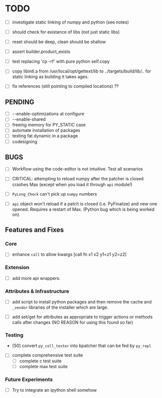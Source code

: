 # TODO

- [ ] investigate static linking of numpy and python (see notes)

- [ ] should check for existance of libs (not just static libs)

- [ ] reset should be deep, clean should be shallow

- [ ] assert builder.product_exists

- [ ] test replacing 'cp -rf' with pure python self.copy

- [ ] copy libintl.a from /usr/local/opt/gettext/lib to ../targets/build/lib/.. for static linking as building it takes ages.

- [ ] fix references (still pointing to compiled locations) ??

## PENDING

- [ ] --enable-optimizations at configure
- [ ] --enable-shared
- [ ] freeing memory for PY_STATIC case
- [ ] automate installation of packages
- [ ] testing fat dynamic in a package
- [ ] codesigning

## BUGS

- [ ] Workflow using the code-editor is not intuitive. Test all scenarios

- [ ] CRITICAL: attempting to reload numpy after the patcher is closed crashes Max (except when you load it through `api` module!)

- [ ] `PyLong_Check` can't pick up `numpy` numbers

- [ ] `api` object won't reload if a patch is closed (i.e. PyFinalize) and new one opened. Requires a restart of Max. (Python bug which is being worked on).

## Features and Fixes

### Core

- [ ] enhance `call` to allow kwargs [call fn x1 x2 y1=z1 y2=z2]

### Extension

- [ ] add more api wrappers.

### Attributes & Infrastructure

- [ ] add script to install python packages and then remove the cache and `_vendor` libraries of the installer which are large.

- [ ] add set/get for attributes as appropriate to trigger actions or methods calls
      after changes (NO REASON for using this found so far)

### Testing

- [50] convert `py_coll_tester` into bpatcher that can be fed by `py_repl`

- [ ] complete comprehensive test suite
  - [ ] complete c test suite
  - [ ] complete max test suite

### Future Experiments

- [ ] Try to integrate an ipython shell somehow
